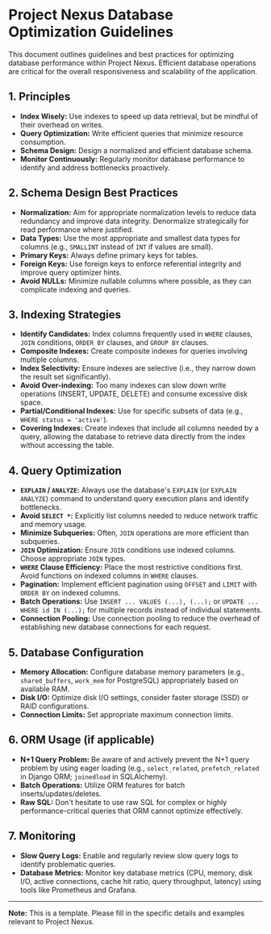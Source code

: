 # Project Nexus Database Optimization Guidelines

This document outlines guidelines and best practices for optimizing database performance within Project Nexus. Efficient database operations are critical for the overall responsiveness and scalability of the application.

## 1. Principles

- **Index Wisely:** Use indexes to speed up data retrieval, but be mindful of their overhead on writes.
- **Query Optimization:** Write efficient queries that minimize resource consumption.
- **Schema Design:** Design a normalized and efficient database schema.
- **Monitor Continuously:** Regularly monitor database performance to identify and address bottlenecks proactively.

## 2. Schema Design Best Practices

- **Normalization:** Aim for appropriate normalization levels to reduce data redundancy and improve data integrity. Denormalize strategically for read performance where justified.
- **Data Types:** Use the most appropriate and smallest data types for columns (e.g., `SMALLINT` instead of `INT` if values are small).
- **Primary Keys:** Always define primary keys for tables.
- **Foreign Keys:** Use foreign keys to enforce referential integrity and improve query optimizer hints.
- **Avoid NULLs:** Minimize nullable columns where possible, as they can complicate indexing and queries.

## 3. Indexing Strategies

- **Identify Candidates:** Index columns frequently used in `WHERE` clauses, `JOIN` conditions, `ORDER BY` clauses, and `GROUP BY` clauses.
- **Composite Indexes:** Create composite indexes for queries involving multiple columns.
- **Index Selectivity:** Ensure indexes are selective (i.e., they narrow down the result set significantly).
- **Avoid Over-indexing:** Too many indexes can slow down write operations (INSERT, UPDATE, DELETE) and consume excessive disk space.
- **Partial/Conditional Indexes:** Use for specific subsets of data (e.g., `WHERE status = 'active'`).
- **Covering Indexes:** Create indexes that include all columns needed by a query, allowing the database to retrieve data directly from the index without accessing the table.

## 4. Query Optimization

- **`EXPLAIN` / `ANALYZE`:** Always use the database's `EXPLAIN` (or `EXPLAIN ANALYZE`) command to understand query execution plans and identify bottlenecks.
- **Avoid `SELECT *`:** Explicitly list columns needed to reduce network traffic and memory usage.
- **Minimize Subqueries:** Often, `JOIN` operations are more efficient than subqueries.
- **`JOIN` Optimization:** Ensure `JOIN` conditions use indexed columns. Choose appropriate `JOIN` types.
- **`WHERE` Clause Efficiency:** Place the most restrictive conditions first. Avoid functions on indexed columns in `WHERE` clauses.
- **Pagination:** Implement efficient pagination using `OFFSET` and `LIMIT` with `ORDER BY` on indexed columns.
- **Batch Operations:** Use `INSERT ... VALUES (...), (...);` or `UPDATE ... WHERE id IN (...);` for multiple records instead of individual statements.
- **Connection Pooling:** Use connection pooling to reduce the overhead of establishing new database connections for each request.

## 5. Database Configuration

- **Memory Allocation:** Configure database memory parameters (e.g., `shared_buffers`, `work_mem` for PostgreSQL) appropriately based on available RAM.
- **Disk I/O:** Optimize disk I/O settings, consider faster storage (SSD) or RAID configurations.
- **Connection Limits:** Set appropriate maximum connection limits.

## 6. ORM Usage (if applicable)

- **N+1 Query Problem:** Be aware of and actively prevent the N+1 query problem by using eager loading (e.g., `select_related`, `prefetch_related` in Django ORM; `joinedload` in SQLAlchemy).
- **Batch Operations:** Utilize ORM features for batch inserts/updates/deletes.
- **Raw SQL:** Don't hesitate to use raw SQL for complex or highly performance-critical queries that ORM cannot optimize effectively.

## 7. Monitoring

- **Slow Query Logs:** Enable and regularly review slow query logs to identify problematic queries.
- **Database Metrics:** Monitor key database metrics (CPU, memory, disk I/O, active connections, cache hit ratio, query throughput, latency) using tools like Prometheus and Grafana.

---

**Note:** This is a template. Please fill in the specific details and examples relevant to Project Nexus.
